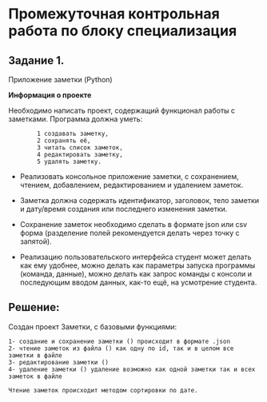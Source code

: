 # Промежуточная контрольная работа по блоку специализация
## **Задание 1.** 
Приложение заметки (Python)

**Информация о проекте**

Необходимо написать проект, содержащий функционал работы с заметками. Программа должна уметь:

            1 создавать заметку,            
            2 сохранять её,             
            3 читать список заметок,             
            4 редактировать заметку,             
            5 удалять заметку.


- Реализовать консольное приложение заметки, с сохранением, чтением, добавлением, редактированием и удалением заметок. 

- Заметка должна содержать идентификатор, заголовок, тело заметки и дату/время создания или последнего изменения заметки. 

- Сохранение заметок необходимо сделать в формате json или csv форма (разделение полей рекомендуется делать через точку с запятой). 
- Реализацию пользовательского интерфейса студент может делать как ему удобнее, можно делать как параметры запуска программы
(команда, данные), можно делать как запрос команды с консоли и
последующим вводом данных, как-то ещё, на усмотрение студента.

## Решение:
Создан проект Заметки, с базовыми функциями:

    1- создание и сохранение заметки () происходит в формате .json
    2- чтение заметок из файла () как одну по id, так и в целом все заметки в файле
    3- редактирование заметки () 
    4- удаление заметки () удаление возможно как одной заметки так и всех заметок в файле

    Чтение заметок происходит методом сортировки по дате.
